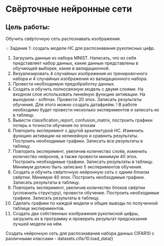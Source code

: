 # Свёрточные нейронные сети

## **Цель работы:**

Обучить свёрточную сеть распознавать изображения.

<aside>
💡 Задание 1: создать модели НС для распознавания рукописных цифр.

</aside>

1. Загрузить данные из набора MNIST. Написать, что из себя представляет набор данных, какие данные представлены в обучающей выборке, какие в валидационной.
2. Визуализировать 4 случайных изображения из тренировочного набора и 4 случайных изображения из валидационного набора.
3. Провести необходимую предобработку данных.
4. Создать и обучить полносвязную модель с двумя слоями. На входном слое использовать линейную функцию активации. На выходном - softmax. Провести 20 эпох. Записать результаты обучения. Для этого можно создать датафрейм. ! В работе необходимо будет провести несколько экспериментов и записать их в таблицу.
5. Вывести classification_report, confusion_matrix, построить графики потерь и точности обучения по эпохам
6. Повторить эксперимент с другой архитектурой НС. Изменить функцию активации на нелинейную и сравнить результаты. Построить необходимые графики. Записать все результаты в таблицу.
7. Повторить эксперимент, увеличив количество слоёв, изменить количество нейронов, а также провести минимум 40 эпох. Построить необходимые графики. Записать результаты в таблицу. Минимум должно быть записано 5 экспериментов обучения.
8. Создать и обучить свёрточную нейронную сеть с одним блоком свёртки. Минимум 40 эпох. Построить необходимые графики. Записать результаты в таблицу.
9. Повторить эксперимент, увеличив количество блоков свёртки (усложнить структуру), провести обучение. Построить необходимые графики. Записать результаты в таблицу.
10. Сделать графики по каждой модели и общие выводы по полученной таблице экспериментов.
11. Создать два собственных изображения рукописной цифры, загрузить их в программу и  проверить результат предсказания лучшей модели на нём.

Создать нейронную сеть для распознавания набора данных CIFAR10 с различными классами - datasets.cifar10.load_data() 
